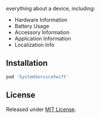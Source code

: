 everything about a device, including:

* Hardware Information
* Battery Usage
* Accessory Information
* Application Information
* Localization Info

## Installation

```ruby
pod 'SystemServiceSwift'
```

## License
Released under [MIT License](LICENSE).
